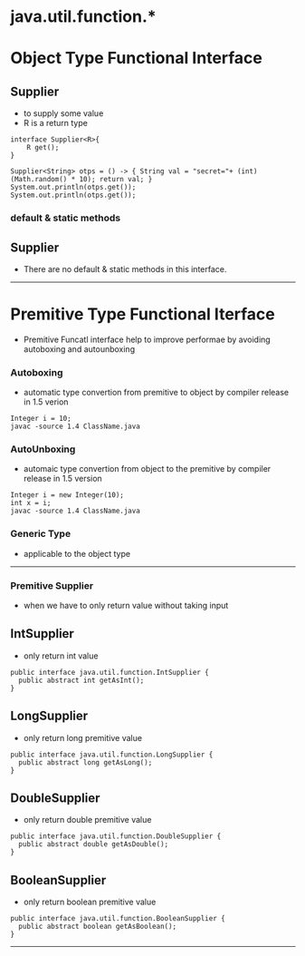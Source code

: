 # java.util.function.*

# Object Type Functional Interface 

## Supplier<R> 
* to supply some value 
*  R is a return type
```
interface Supplier<R>{
    R get();
}

Supplier<String> otps = () -> { String val = "secret="+ (int) (Math.random() * 10); return val; }
System.out.println(otps.get());
System.out.println(otps.get());
```

### default & static methods 

## Supplier<R>
* There are no default & static methods in this interface.

---

# Premitive Type Functional Iterface 
* Premitive Funcatl interface help to improve performae by avoiding autoboxing and autounboxing 

### Autoboxing 
* automatic type convertion from premitive to object by compiler release in 1.5 verion 
```
Integer i = 10;
javac -source 1.4 ClassName.java 
```

### AutoUnboxing 
* automaic type convertion from object to the premitive by compiler release in 1.5 version 
```
Integer i = new Integer(10);
int x = i; 
javac -source 1.4 ClassName.java 
```

### Generic Type 
* applicable to the object type 

---

### Premitive Supplier 
* when we have to only return value without taking input 

## IntSupplier
* only return int value 
```
public interface java.util.function.IntSupplier {
  public abstract int getAsInt();
}
```

## LongSupplier
* only return long premitive value 
```
public interface java.util.function.LongSupplier {
  public abstract long getAsLong();
}
```

## DoubleSupplier
* only return double premitive value 
```
public interface java.util.function.DoubleSupplier {
  public abstract double getAsDouble();
}
```

## BooleanSupplier
* only return boolean premitive value 
```
public interface java.util.function.BooleanSupplier {
  public abstract boolean getAsBoolean();
}
```
---